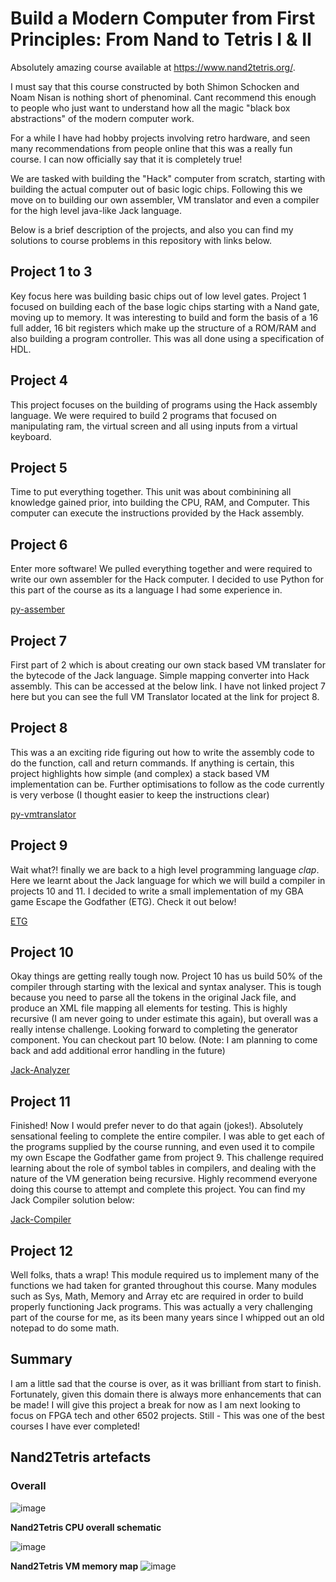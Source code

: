 # Build a Modern Computer from First Principles: From Nand to Tetris I & II

Absolutely amazing course available at https://www.nand2tetris.org/. 

I must say that this course constructed by both Shimon Schocken and Noam Nisan is nothing short of phenominal. Cant recommend this enough to people who just want to understand how all the magic "black box abstractions" of the modern computer work.

For a while I have had hobby projects involving retro hardware, and seen many recommendations from people online that this was a really fun course. I can now officially say that it is completely true!

We are tasked with building the "Hack" computer from scratch, starting with building the actual computer out of basic logic chips. Following this we move on to building our own assembler, VM translator and even a compiler for the high level java-like Jack language. 

Below is a brief description of the projects, and also you can find my solutions to course problems in this repository with links below.

## Project 1 to 3

Key focus here was building basic chips out of low level gates. Project 1 focused on building each of the base logic chips starting with a Nand gate, moving up to memory.
It was interesting to build and form the basis of a 16 full adder, 16 bit registers which make up the structure of a ROM/RAM and also building a program controller. This was all done using a specification of HDL.

## Project 4

This project focuses on the building of programs using the Hack assembly language. We were required to build 2 programs that focused on manipulating ram, the virtual screen and all using inputs from a virtual keyboard.

## Project 5

Time to put everything together. This unit was about combinining all knowledge gained prior, into building the CPU, RAM, and Computer. This computer can execute the instructions provided by the Hack assembly. 

## Project 6

Enter more software! We pulled everything together and were required to write our own assembler for the Hack computer. I decided to use Python for this part of the course as its a language I had some experience in.

[py-assember](https://github.com/scassar/nand2tetris/tree/master/projects/06/py-assembler)

## Project 7

First part of 2 which is about creating our own stack based VM translater for the bytecode of the Jack language. Simple mapping converter into Hack assembly. This can be accessed at the below link. I have not linked project 7 here but you can see the full VM Translator located at the link for project 8.

## Project 8 

This was a an exciting ride figuring out how to write the assembly code to do the function, call and return commands. If anything is certain, this project highlights how simple (and complex) a stack based VM implementation can be. Further optimisations to follow as the code currently is very verbose (I thought easier to keep the instructions clear)

[py-vmtranslator](https://github.com/scassar/nand2tetris/tree/master/projects/08/py-vm)

## Project 9

Wait what?! finally we are back to a high level programming language *clap*. Here we learnt about the Jack language for which we will build a compiler in projects 10 and 11. I decided to write a small implementation of my GBA game Escape the Godfather (ETG). Check it out below!

[ETG](https://github.com/scassar/nand2tetris/tree/master/projects/09)

## Project 10

Okay things are getting really tough now. Project 10 has us build 50% of the compiler through starting with the lexical and syntax analyser. This is tough because you need to parse all the tokens in the original Jack file, and produce an XML file mapping all elements for testing. This is highly recursive (I am never going to under estimate this again), but overall was a really intense challenge. Looking forward to completing the generator component. You can checkout part 10 below. (Note: I am planning to come back and add additional error handling in the future)

[Jack-Analyzer](https://github.com/scassar/nand2tetris/tree/master/projects/10)

## Project 11 

Finished! Now I would prefer never to do that again (jokes!). Absolutely sensational feeling to complete the entire compiler. I was able to get each of the programs supplied by the course running, and even used it to compile my own Escape the Godfather game from project 9. This challenge required learning about the role of symbol tables in compilers, and dealing with the nature of the VM generation being recursive. Highly recommend everyone doing this course to attempt and complete this project. You can find my Jack Compiler solution below: 

[Jack-Compiler](https://github.com/scassar/nand2tetris/tree/master/projects/11)

## Project 12

Well folks, thats a wrap! This module required us to implement many of the functions we had taken for granted throughout this course. Many modules such as Sys, Math, Memory and Array etc are required in order to build properly functioning Jack programs. This was actually a very challenging part of the course for me, as its been many years since I whipped out an old notepad to do some math. 

## Summary

I am a little sad that the course is over, as it was brilliant from start to finish. Fortunately, given this domain there is always more enhancements that can be made! I will give this project a break for now as I am next looking to focus on FPGA tech and other 6502 projects. Still - This was one of the best courses I have ever completed!

## Nand2Tetris artefacts  

### Overall

![image](https://github.com/scassar/nand2tetris/assets/2356898/5172cb52-d531-40a1-9457-b8f30163cb28)

**Nand2Tetris CPU overall schematic**

![image](https://github.com/scassar/nand2tetris/assets/2356898/db3ec066-99c1-45b3-85fc-b404866fe7f7)

**Nand2Tetris VM memory map**
![image](https://github.com/scassar/nand2tetris/assets/2356898/1f04a508-8a7d-4da6-b78d-89dc9e9f4734)
